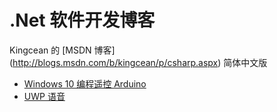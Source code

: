 # .Net 软件开发博客

Kingcean 的 [MSDN 博客]
(http://blogs.msdn.com/b/kingcean/p/csharp.aspx) 简体中文版

- [Windows 10 编程遥控 Arduino](2016/04/02/windows-yaokong-arduino.md)
- [UWP 语音](2016/08/18/uwp-yuyin.md)
